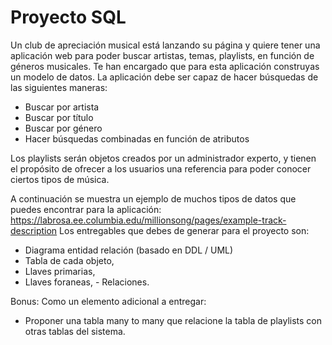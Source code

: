 # Proyecto SQL

Un club de apreciación musical está lanzando su página y quiere tener una aplicación web para poder buscar artistas, temas, playlists, en función de géneros musicales.
Te han encargado que para esta aplicación construyas un modelo de datos. La aplicación debe ser capaz de hacer búsquedas de las siguientes maneras:
- Buscar por artista
- Buscar por título
- Buscar por género
- Hacer búsquedas combinadas en función de atributos

Los playlists serán objetos creados por un administrador experto, y tienen el propósito de ofrecer a los usuarios una referencia para poder conocer ciertos tipos de música.

A continuación se muestra un ejemplo de muchos tipos de datos que puedes encontrar para la aplicación:
https://labrosa.ee.columbia.edu/millionsong/pages/example-track-description
Los entregables que debes de generar para el proyecto son:
- Diagrama entidad relación (basado en DDL / UML)
- Tabla de cada objeto,
- Llaves primarias,
- Llaves foraneas, - Relaciones.

Bonus: Como un elemento adicional a entregar:
- Proponer una tabla ​many to many​​ que relacione la tabla de playlists con otras tablas del sistema.
